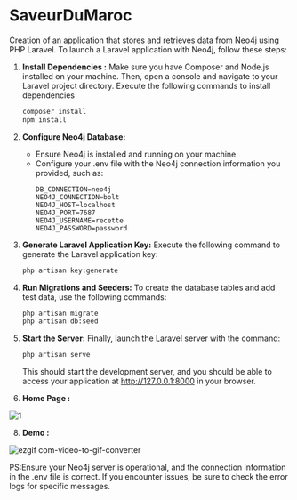 # SaveurDuMaroc

 Creation of an application that stores and retrieves data from Neo4j using PHP Laravel.
To launch a Laravel application with Neo4j, follow these steps:

1. **Install Dependencies :**
  Make sure you have Composer and Node.js installed on your machine. Then, open a console and navigate to your Laravel project directory. Execute the following commands to install dependencies
   ```bash
   composer install
   npm install
   ```

2. **Configure Neo4j Database:**
   - Ensure Neo4j is installed and running on your machine.
   - Configure your .env file with the Neo4j connection information you provided, such as:
     ```env
     DB_CONNECTION=neo4j
     NEO4J_CONNECTION=bolt
     NEO4J_HOST=localhost
     NEO4J_PORT=7687
     NEO4J_USERNAME=recette
     NEO4J_PASSWORD=password
     ```

3. **Generate Laravel Application Key:**
Execute the following command to generate the Laravel application key:

   ```bash
   php artisan key:generate
   ```

5. **Run Migrations and Seeders:**
   To create the database tables and add test data, use the following commands:


   ```bash
   php artisan migrate
   php artisan db:seed
   ```

6. **Start the Server:**
  Finally, launch the Laravel server with the command:

   ```bash
   php artisan serve
   ```

   This should start the development server, and you should be able to access your application at http://127.0.0.1:8000 in your browser.

7. **Home Page :**
   
![1](https://github.com/lam843/Big-Data-Project/assets/78732216/f0785fd6-b021-4d76-bd97-20b9047f68d0)


8. **Demo :**

![ezgif com-video-to-gif-converter](https://github.com/SanaeBelfrouh/SaveurDuMaroc/assets/116807307/52cad0f2-0326-4be4-b6a5-97d8f5537bbf)

PS:Ensure your Neo4j server is operational, and the connection information in the .env file is correct. If you encounter issues, be sure to check the error logs for specific messages.

